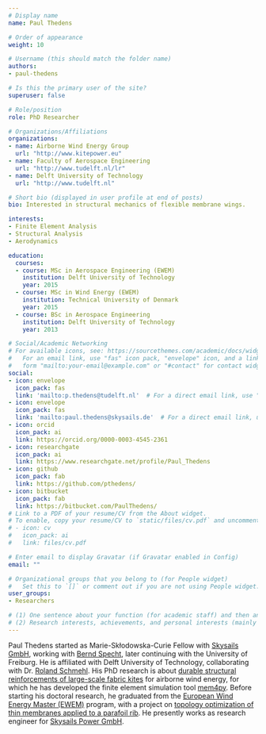 ```yaml
---
# Display name
name: Paul Thedens

# Order of appearance
weight: 10

# Username (this should match the folder name)
authors:
- paul-thedens

# Is this the primary user of the site?
superuser: false

# Role/position
role: PhD Researcher

# Organizations/Affiliations
organizations:
- name: Airborne Wind Energy Group
  url: "http://www.kitepower.eu"
- name: Faculty of Aerospace Engineering
  url: "http://www.tudelft.nl/lr"
- name: Delft University of Technology
  url: "http://www.tudelft.nl"

# Short bio (displayed in user profile at end of posts)
bio: Interested in structural mechanics of flexible membrane wings.

interests:
- Finite Element Analysis
- Structural Analysis
- Aerodynamics

education:
  courses:
  - course: MSc in Aerospace Engineering (EWEM)
    institution: Delft University of Technology
    year: 2015
  - course: MSc in Wind Energy (EWEM)
    institution: Technical University of Denmark
    year: 2015
  - course: BSc in Aerospace Engineering
    institution: Delft University of Technology
    year: 2013

# Social/Academic Networking
# For available icons, see: https://sourcethemes.com/academic/docs/widgets/#icons
#   For an email link, use "fas" icon pack, "envelope" icon, and a link in the
#   form "mailto:your-email@example.com" or "#contact" for contact widget.
social:
- icon: envelope
  icon_pack: fas
  link: 'mailto:p.thedens@tudelft.nl'  # For a direct email link, use "mailto:test@example.org".
- icon: envelope
  icon_pack: fas
  link: 'mailto:paul.thedens@skysails.de'  # For a direct email link, use "mailto:test@example.org".
- icon: orcid
  icon_pack: ai
  link: https://orcid.org/0000-0003-4545-2361
- icon: researchgate
  icon_pack: ai
  link: https://www.researchgate.net/profile/Paul_Thedens
- icon: github
  icon_pack: fab
  link: https://github.com/pthedens/
- icon: bitbucket
  icon_pack: fab
  link: https://bitbucket.com/PaulThedens/
# Link to a PDF of your resume/CV from the About widget.
# To enable, copy your resume/CV to `static/files/cv.pdf` and uncomment the lines below.  
# - icon: cv
#   icon_pack: ai
#   link: files/cv.pdf

# Enter email to display Gravatar (if Gravatar enabled in Config)
email: ""

# Organizational groups that you belong to (for People widget)
#   Set this to `[]` or comment out if you are not using People widget.  
user_groups:
- Researchers

# (1) One sentence about your function (for academic staff) and then another sentence about your role(s) within the training network
# (2) Research interests, achievements, and personal interests (mainly for researchers)
---
```


Paul Thedens started as Marie-Skłodowska-Curie Fellow with [Skysails GmbH](http://www.skysails.info/en/), working with [Bernd Specht](/authors/bernd-specht), later continuing with the University of Freiburg. He is affiliated with Delft University of Technology, collaborating with Dr. [Roland Schmehl](/authors/roland-schmehl/). His PhD research is about [durable structural reinforcements of large-scale fabric kites](/project/esr10) for airborne wind energy, for which he has developed the finite element simulation tool [mem4py](https://github.com/pthedens/mem4py). Before starting his doctoral research, he graduated from the [European Wind Energy Master (EWEM)](https://ewem.tudelft.nl/) program, with a project on [topology optimization of thin membranes applied to a parafoil rib](http://resolver.tudelft.nl/uuid:9178f436-a0c3-4365-814a-3b375b2231c9). He presently works as research engineer for [Skysails Power GmbH](https://www.skysails.info/en/power/).
